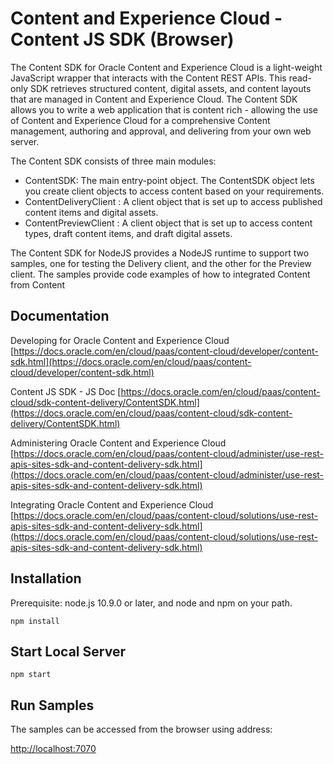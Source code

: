 # Content and Experience Cloud - Content JS SDK (Browser)
The Content SDK for Oracle Content and Experience Cloud is a light-weight JavaScript wrapper that interacts with the Content REST APIs. This read-only SDK retrieves structured content, digital assets, and content layouts that are managed in Content and Experience Cloud.  The Content SDK allows you to write a web application that is content rich - allowing the use of Content and Experience Cloud for a comprehensive Content management, authoring and approval, and delivering from your own web server.

The Content SDK consists of three main modules:

- ContentSDK: The main entry-point object. The ContentSDK object lets you create client objects to access content based on your requirements.
- ContentDeliveryClient : A client object that is set up to access published content items and digital assets.
- ContentPreviewClient : A client object that is set up to access content types, draft content items, and draft digital assets. 

The Content SDK for NodeJS provides a NodeJS runtime to support two samples, one for testing the Delivery client, and the other for the Preview client.  The samples provide code examples of how to integrated Content from Content 

## Documentation
Developing for Oracle Content and Experience Cloud
[https://docs.oracle.com/en/cloud/paas/content-cloud/developer/content-sdk.html](https://docs.oracle.com/en/cloud/paas/content-cloud/developer/content-sdk.html)

Content JS SDK - JS Doc
[https://docs.oracle.com/en/cloud/paas/content-cloud/sdk-content-delivery/ContentSDK.html](https://docs.oracle.com/en/cloud/paas/content-cloud/sdk-content-delivery/ContentSDK.html)

Administering Oracle Content and Experience Cloud
[https://docs.oracle.com/en/cloud/paas/content-cloud/administer/use-rest-apis-sites-sdk-and-content-delivery-sdk.html](https://docs.oracle.com/en/cloud/paas/content-cloud/administer/use-rest-apis-sites-sdk-and-content-delivery-sdk.html)

Integrating Oracle Content and Experience Cloud
[https://docs.oracle.com/en/cloud/paas/content-cloud/solutions/use-rest-apis-sites-sdk-and-content-delivery-sdk.html](https://docs.oracle.com/en/cloud/paas/content-cloud/solutions/use-rest-apis-sites-sdk-and-content-delivery-sdk.html)

## Installation
Prerequisite: node.js 10.9.0 or later, and node and npm on your path.

`npm install`

## Start Local Server

`npm start`

## Run Samples
The samples can be accessed from the browser using address: 

[http://localhost:7070](http://localhost:7070)
